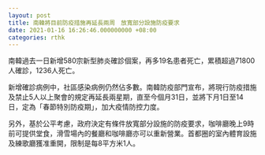 ```yaml
---
layout: post
title: 南韓將目前防疫措施再延長兩周　放寬部分設施防疫要求
date: 2021-01-16 16:26:46.000000000 +08:00
categories: rthk
---
```


南韓過去一日新增580宗新型肺炎確診個案，再多19名患者死亡，累積超過71800人確診，1236人死亡。

新增確診病例中，社區感染病例仍然佔多數。南韓防疫部門宣布，將現行防疫措施及禁止5人以上聚會的規定再延長兩星期，直至今個月31日，並將下月1日至14日，定為「春節特別防疫期」，加大疫情防控力度。

另外，基於公平考慮，政府決定有條件放寬部分設施的防疫要求，咖啡廳晚上9時前可提供堂食，滑雪場內的餐廳和咖啡廳亦可以重新營業。首都圈的室內體育設施及練歌廳獲准重開，限制是每8平方米1人。
